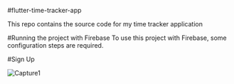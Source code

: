 #flutter-time-tracker-app

This repo contains the source code for my time tracker application


#Running the project with Firebase
To use this project with Firebase, some configuration steps are required.


#Sign Up

![Capture1](https://user-images.githubusercontent.com/64424930/117605330-10700980-b175-11eb-9dd1-6ee67c28cec9.png)




